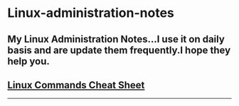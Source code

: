 # Linux-administration-notes
My Linux Administration Notes...I use it on daily basis and are update them frequently.I hope they help you.
---
## [Linux Commands Cheat Sheet](https://github.com/subodh-r-gupta/Linux-administration-notes/blob/main/Linux-commands-cheat-sheet.md)

---
